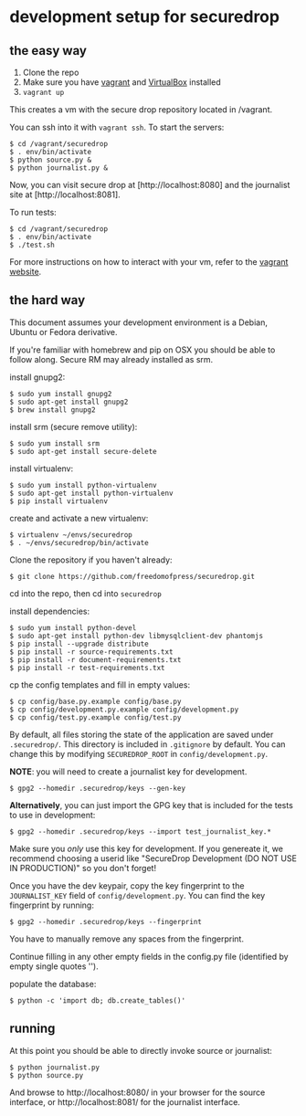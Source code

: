 development setup for securedrop
================================

the easy way
------------

1. Clone the repo
2. Make sure you have [vagrant](http://vagrantup.com) and [VirtualBox](http://www.virtualbox.org) installed
3. `vagrant up`

This creates a vm with the secure drop repository located in /vagrant.

You can ssh into it with `vagrant ssh`. To start the servers:

    $ cd /vagrant/securedrop
    $ . env/bin/activate
    $ python source.py &
    $ python journalist.py &

Now, you can visit secure drop at [http://localhost:8080] and the journalist site at [http://localhost:8081].

To run tests:

    $ cd /vagrant/securedrop
    $ . env/bin/activate
    $ ./test.sh


For more instructions on how to interact with your vm, refer to the [vagrant website](http://vagrantup.com).

the hard way
------------

This document assumes your development environment is a Debian, Ubuntu or
Fedora derivative.

If you're familiar with homebrew and pip on OSX you should be able to follow
along. Secure RM may already installed as srm.

install gnupg2:

    $ sudo yum install gnupg2
    $ sudo apt-get install gnupg2
    $ brew install gnupg2

install srm (secure remove utility):

    $ sudo yum install srm
    $ sudo apt-get install secure-delete

install virtualenv:

    $ sudo yum install python-virtualenv
    $ sudo apt-get install python-virtualenv
    $ pip install virtualenv

create and activate a new virtualenv:

    $ virtualenv ~/envs/securedrop
    $ . ~/envs/securedrop/bin/activate

Clone the repository if you haven't already:

    $ git clone https://github.com/freedomofpress/securedrop.git

cd into the repo, then cd into `securedrop`

install dependencies:

    $ sudo yum install python-devel
    $ sudo apt-get install python-dev libmysqlclient-dev phantomjs
    $ pip install --upgrade distribute
    $ pip install -r source-requirements.txt
    $ pip install -r document-requirements.txt
    $ pip install -r test-requirements.txt

cp the config templates and fill in empty values:

    $ cp config/base.py.example config/base.py
    $ cp config/development.py.example config/development.py
    $ cp config/test.py.example config/test.py

By default, all files storing the state of the application are saved under
`.securedrop/`. This directory is included in `.gitignore` by default. You can
change this by modifying `SECUREDROP_ROOT` in `config/development.py`.

**NOTE**: you will need to create a journalist key for development.

    $ gpg2 --homedir .securedrop/keys --gen-key

**Alternatively**, you can just import the GPG key that is included for the
tests to use in development:

    $ gpg2 --homedir .securedrop/keys --import test_journalist_key.*

Make sure you *only* use this key for development. If you genereate it, we
recommend choosing a userid like "SecureDrop Development (DO NOT USE IN
PRODUCTION)" so you don't forget!

Once you have the dev keypair, copy the key fingerprint to the `JOURNALIST_KEY`
field of `config/development.py`. You can find the key fingerprint by running:

    $ gpg2 --homedir .securedrop/keys --fingerprint

You have to manually remove any spaces from the fingerprint.

Continue filling in any other empty fields in the config.py file (identified by
empty single quotes '').

populate the database:

    $ python -c 'import db; db.create_tables()'

running
-------

At this point you should be able to directly invoke source or
journalist:

    $ python journalist.py
    $ python source.py

And browse to http://localhost:8080/ in your browser for the source interface,
or http://localhost:8081/ for the journalist interface.

